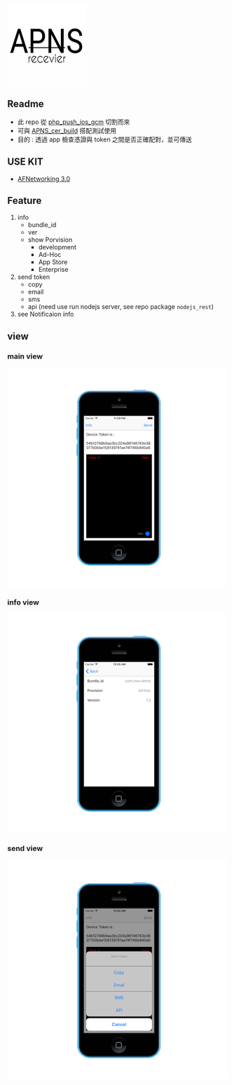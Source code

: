 ![icon](icon_180.png)

## Readme

- 此 repo 從 [php_push_ios_gcm](https://github.com/jhaoheng/php_push_ios_gcm) 切割而來
- 可與 [APNS_cer_build](https://github.com/jhaoheng/APNS_cer_build) 搭配測試使用
- 目的 : 透過 app 檢查憑證與 token 之間是否正確配對，並可傳送

## USE KIT

- [AFNetworking 3.0](http://cocoadocs.org/docsets/AFNetworking/3.0.4/)

## Feature

1. info
	- bundle_id
	- ver
	- show Porvision
		- development
		- Ad-Hoc
		- App Store
		- Enterprise
2. send token
	- copy
	- email
	- sms
	- api (need use run nodejs server, see repo package `nodejs_rest`)
3. see Notificaion info

## view

### main view

![img](assets/img_7.png)

### info view

![img](assets/img_8.png)

### send view
![img](assets/img_9.png)
